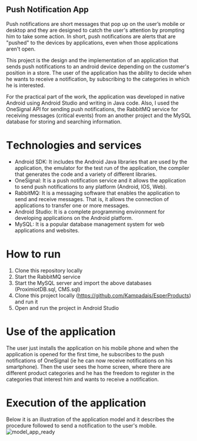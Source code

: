 ## Push Notification App

Push notifications are short messages that pop up on the user’s mobile or desktop and they are designed to catch the user's attention by prompting him to take some action. In short, push notifications are alerts that are "pushed" to the devices by applications, even when those applications aren't open.

This project is the design and the implementation of an application that sends push notifications to an android device depending on the customer's position in a store. 
The user of the application has the ability to decide when he wants to receive a notification, by subscribing to the categories in which he is interested. 

For the practical part of the work, the application was developed in native Android using Android Studio and writing in Java code. Also, I used the OneSignal API for sending push notifications, the RabbitMQ service for receiving messages (critical events) from an another project and the MySQL database for storing and searching information.

# Τechnologies and services
* Android SDK: It includes the Android Java libraries that are used by the application, the emulator for the test run of the application, the compiler that generates the code and a variety of different libraries.
* OneSignal: It is a push notification service and it allows the application to send push notifications to any platform (Android, IOS, Web).
* RabbitMQ: It is a messaging software that enables the application to send and receive messages. That is, it allows the connection of applications to transfer one or more messages.
* Android Studio: It is a complete programming environment for developing applications on the Android platform.
* MySQL: It is a popular database management system for web applications and websites.

# How to run
1. Clone this repository locally
2. Start the RabbitMQ service
3. Start the MySQL server and import the above databases (ProximiotDB.sql, CMS.sql)
4. Clone this project locally (https://github.com/Kampadais/EsperProducts) and run it
5. Open and run the project in Android Studio

# Use of the application
The user just installs the application on his mobile phone and when the application is opened for the first time, he subscribes to the push notifications of OneSignal (ie he can now receive notifications on his smartphone). Then the user sees the home screen, where there are different product categories and he has the freedom to register in the categories that interest him and wants to receive a notification.

# Execution of the application
Below it is an illustration of the application model and it describes the procedure followed to send a notification to the user's mobile.
![model_app_ready](https://user-images.githubusercontent.com/57050529/174345775-5daeef1b-e403-4c79-a75a-9b0a4df71f37.jpg)
